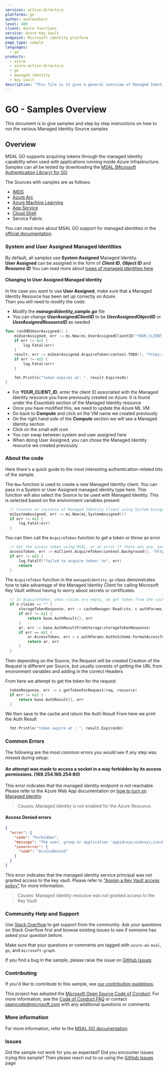 ```yaml
---
services: active-directory
platforms: go
author: andrewohart
level: 400
client: Azure functions
service: Azure Key Vault
endpoint: Microsoft identity platform
page_type: sample
languages:
  - go  
products:
  - azure
  - azure-active-directory  
  - go
  - managed identity
  - key vault
description: "This file is to give a general overview of Managed Identity for MSAL GO and the various sources and samples that can be used"
---
```

# GO - Samples Overview

This document is to give samples and step by step instructions on how to run the various Managed Identity Source samples

## Overview

MSAL GO supports acquiring tokens through the managed identity capability when used with applications running inside Azure infrastructure.
Samples can all be tested by downloading the [MSAL (Microsoft Authentication Library) for GO](https://github.com/AzureAD/microsoft-authentication-library-for-go)

The Sources with samples are as follows:

- [IMDS](samples/IMDS/overview.md)
- [Azure Arc](samples/AzureArc/overview.md)
- [Azure Machine Learning](samples/AzureML/overview.md)
- [App Service](samples/AppService/overview.md)
- [Cloud Shell](samples/CloudShell/overview.md)
- Service Fabric

 You can read more about MSAL GO support for managed identities in the [official documentation](https://learn.microsoft.com/entra/msal/go/advanced/managed-identity).

### System and User Assigned Managed Identities

By default, all samples use **System Assigned** Managed Identity.  
**User Assigned** can be assigned in the form of ***Client ID***, ***Object ID*** and ***Resource ID***
You can read more about [types of managed identities here](https://learn.microsoft.com/azure/active-directory/managed-identities-azure-resources/overview#managed-identity-types)

#### Changing to User Assigned Managed Identity

In the case you want to use **User Assigned**, make sure that a Managed Identity Resource has been set up correctly on Azure.  
Then you will need to modify the code:

- Modify the ***managedidentity_sample.go*** file
- You can change ***UserAssignedClientID*** to be ***UserAssignedObjectID*** or ***UserAssignedResourceID*** as needed

```go
func runIMDSUserAssigned() {
    miUserAssigned, err := mi.New(mi.UserAssignedClientID("YOUR_CLIENT_ID"))
    if err != nil {
        log.Fatal(err)
    }
    result, err := miUserAssigned.AcquireToken(context.TODO(), "https://management.azure.com")
    if err != nil {
        log.Fatal(err)
    }

    fmt.Println("token expires at: ", result.ExpiresOn)
}
```

- For **YOUR_CLIENT_ID**, enter the client ID associated with the Managed Identity resource you have previously created on Azure. It is found under the *Essentials* section of the Managed Identity resource
- Once you have modified this, we need to update the Azure ML VM
- Go back to **Compute** and click on the VM name we created previously
- On the right hand side of the **Compute** section we will see a Managed Identity section
- Click on the small edit icon
- You can swap between system and user assigned here
- When doing User Assigned, you can chose the Managed Identity resource we created previously

### About the code

Here there's a quick guide to the most interesting authentication-related bits of the sample.

The `New` function is used to create a new Managed Identity client. You can pass in a System or User Assigned managed identity type here.
This function will also select the Source to be used with Managed Identity. This is selected based on the environment variables present  

```go
  // Creates an instance of Managed Identity Client using System Assigned managed identity
  miSystemAssigned, err := mi.New(mi.SystemAssigned())
  if err != nil {
      log.Fatal(err)
  }
```

You can then call the `AcquireToken` function to get a token or throw an error

```go
  // Get the access token using MSAL, or an error if there was one, you can see this in the sample app
  accessToken, err := miClient.AcquireToken(context.Background(), "https://vault.azure.net")
  if err != nil {
      log.Fatalf("failed to acquire token: %v", err)
      return
  }
```

The `AcquireToken` function in the `managedidentity.go` class demonstrates how to take advantage of the Managed Identity Client for calling Microsoft Key Vault without having to worry about secrets or certificates.

```go
  // In AcquireToken, when claims are empty, we get token from the cache, otherwise acquire a new one
  if o.claims == "" {
      storageTokenResponse, err := cacheManager.Read(ctx, c.authParams)
      if err != nil {
          return base.AuthResult{}, err
      }
      ar, err := base.AuthResultFromStorage(storageTokenResponse)
      if err == nil {
          ar.AccessToken, err = c.authParams.AuthnScheme.FormatAccessToken(ar.AccessToken)
          return ar, err
      }
  }
```

Then depending on the Source, the Request will be created
Creation of the Request is different per Source, but usually consists of getting the URL from environment variables and adding
in the correct Headers

From here we attempt to get the token for the request

```go
  tokenResponse, err := c.getTokenForRequest(req, resource)
  if err != nil {
      return base.AuthResult{}, err
  }
```

We then save to the cache and return the Auth Result
From here we print the Auth Result

```go
  fmt.Println("token expire at : ", result.ExpiresOn)
```

### Common Errors

The following are the most common errors you would see if any step was missed during setup:

#### An attempt was made to access a socket in a way forbidden by its access permissions. (169.254.169.254:80)

This error indicates that the managed identity endpoint is not reachable. Please refer to the Azure Web App documentation on [how to turn on Managed Identity](https://learn.microsoft.com/azure/azure-app-configuration/howto-integrate-azure-managed-service-identity?pivots=framework-dotnet&tabs=core5x#add-a-managed-identity).

> Causes: Managed identity is not enabled for the Azure Resource.

#### Access Denied errors

```json
{
  "error": {
    "code": "Forbidden",
    "message": "The user, group or application 'appid=xyz;oid=xyz;iss=https://sts.windows.net/xyz/' does not have secrets get permission on key vault '<key vault name>;location=xyz'. For help resolving this issue, please see https://go.microsoft.com/fwlink/?linkid=2125287",
    "innererror": {
      "code": "AccessDenied"
    }
  }
}
```

This error indicates that the managed identity service principal was not granted access to the key vault. Please refer to ["Assign a Key Vault access policy"](https://learn.microsoft.com/azure/key-vault/general/assign-access-policy?tabs=azure-portal) for more information.

> Causes: Managed identity resource was not granted access to the Key Vault

### Community Help and Support

Use [Stack Overflow](http://stackoverflow.com/questions/tagged/azure-ad-msal) to get support from the community. Ask your questions on Stack Overflow first and browse existing issues to see if someone has asked your question before.

Make sure that your questions or comments are tagged with `azure-ad-msal`, `go`, and `microsoft-graph`.

If you find a bug in the sample, please raise the issue on [GitHub Issues](/issues).

### Contributing

If you'd like to contribute to this sample, see [our contribution guidelines](https://github.com/Azure-Samples/msal-managed-identity/blob/main/CONTRIBUTING.md).

This project has adopted the [Microsoft Open Source Code of Conduct](https://opensource.microsoft.com/codeofconduct/). For more information, see the [Code of Conduct FAQ](https://opensource.microsoft.com/codeofconduct/faq/) or contact [opencode@microsoft.com](mailto:opencode@microsoft.com) with any additional questions or comments.

### More information

For more information, refer to the [MSAL GO documentation](https://learn.microsoft.com/en-us/entra/msal/go/).

### Issues

Did the sample not work for you as expected? Did you encounter issues trying this sample? Then please reach out to us using the [GitHub Issues](https://github.com/Azure-Samples/msal-managed-identity/issues) page
